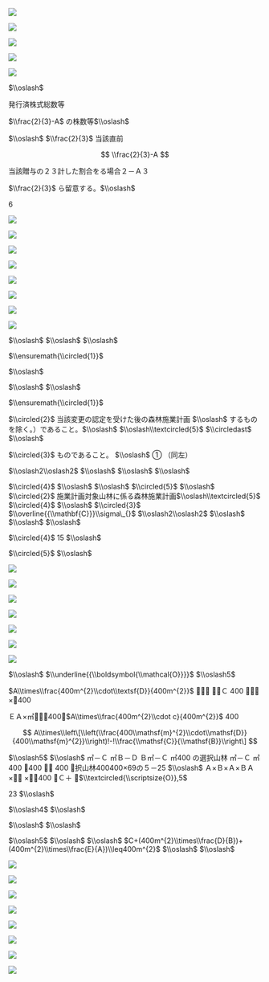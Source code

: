 ![](https://www.nta.go.jp/tmp/4bbf2b67-905e-4261-99ee-e49d1ab869c9/images/c1779b2f0fc9f85392214b2e17db56806351b49a30916106ea4e563beb2c35b1.jpg)

![](https://www.nta.go.jp/tmp/4bbf2b67-905e-4261-99ee-e49d1ab869c9/images/169451c183382baf02977556933ebdbf3dcef3735091858fe253fdb77011b707.jpg)

![](https://www.nta.go.jp/tmp/4bbf2b67-905e-4261-99ee-e49d1ab869c9/images/5d6b9ed9289bc07e6e0cca47a807fdf7a9b0ec1e5aed903d3b6954e37dde1539.jpg)

![](https://www.nta.go.jp/tmp/4bbf2b67-905e-4261-99ee-e49d1ab869c9/images/f519de91808bf95d1dc6cb0eb86f8ca15f104419ff9f43da8df94cb24a0718e1.jpg)

![](https://www.nta.go.jp/tmp/4bbf2b67-905e-4261-99ee-e49d1ab869c9/images/24296b0dc5006188a754476d76d516aba3f050421b2be3bf13d617c1a6e12b3e.jpg)

$\\oslash$

発行済株式総数等

$\\frac{2}{3}-A$ の株数等$\\oslash$

$\\oslash$ $\\frac{2}{3}$ 当該直前

$$
\\frac{2}{3}-A
$$

当該贈与の２３計した割合をる場合２－Ａ３

$\\frac{2}{3}$ ら留意する。$\\oslash$

6

![](https://www.nta.go.jp/tmp/4bbf2b67-905e-4261-99ee-e49d1ab869c9/images/cefc0e777b954a7227bcf23883606e1f5de84c04640fa5fcd67cd47f8b8114fb.jpg)

![](https://www.nta.go.jp/tmp/4bbf2b67-905e-4261-99ee-e49d1ab869c9/images/ae9141f72a991b6f4e5c07eca8d8f36ff0c79d375e36d515a66cb3acda6ff35e.jpg)

![](https://www.nta.go.jp/tmp/4bbf2b67-905e-4261-99ee-e49d1ab869c9/images/940af347c8308b73041e6ecf3bb9e45b5aefe68fa68f6bb11407b144bd670163.jpg)

![](https://www.nta.go.jp/tmp/4bbf2b67-905e-4261-99ee-e49d1ab869c9/images/0f4aa8e40f03e62280725ce2e65ea2269ce0eb287fd9dc3164d06fa228bc4f04.jpg)

![](https://www.nta.go.jp/tmp/4bbf2b67-905e-4261-99ee-e49d1ab869c9/images/4665609c9e6e28a7a73406dfe72173b0712233b14c1b89e0c24df2ff0d8ae5bd.jpg)

![](https://www.nta.go.jp/tmp/4bbf2b67-905e-4261-99ee-e49d1ab869c9/images/ff34fe038bd75ae44182a1fcd6f845ed3a6b4ffecbb6b35ad40e2b3791f59e73.jpg)

![](https://www.nta.go.jp/tmp/4bbf2b67-905e-4261-99ee-e49d1ab869c9/images/3b8f342518e1c77bd97aad11f543ca4d1843fa3b72cfe1513a4228ab116ed52f.jpg)

![](https://www.nta.go.jp/tmp/4bbf2b67-905e-4261-99ee-e49d1ab869c9/images/f9a7ea01f9434edb700fb588722435e5e23764855d6faebb1622e24235fa6ff1.jpg)

$\\oslash$ $\\oslash$ $\\oslash$

$\\ensuremath{\\circled{1}}$

$\\oslash$

$\\oslash$ $\\oslash$

$\\ensuremath{\\circled{1}}$

$\\circled{2}$ 当該変更の認定を受けた後の森林施業計画 $\\oslash$ するものを除く。）であること。$\\oslash$ $\\oslash\\textcircled{5}$ $\\circledast$ $\\oslash$

$\\circled{3}$ ものであること。 $\\oslash$ ① （同左）

$\\oslash2\\oslash2$ $\\oslash$ $\\oslash$ $\\oslash$

$\\circled{4}$ $\\oslash$ $\\oslash$ $\\circled{5}$ $\\oslash$ $\\circled{2}$ 施業計画対象山林に係る森林施業計画$\\oslash\\textcircled{5}$ $\\circled{4}$ $\\oslash$ $\\circled{3}$ $\\overline{{\\mathbf{C}}}\\sigma\_{}$ $\\oslash2\\oslash2$ $\\oslash$ $\\oslash$ $\\oslash$

$\\circled{4}$ 15 $\\oslash$

$\\circled{5}$ $\\oslash$

![](https://www.nta.go.jp/tmp/4bbf2b67-905e-4261-99ee-e49d1ab869c9/images/97414d82c26e9d72ffd636c4f747379a6faba65c2a89b32a25dfd6285cf2c1d6.jpg)

![](https://www.nta.go.jp/tmp/4bbf2b67-905e-4261-99ee-e49d1ab869c9/images/b336c3edd71b3a6fa85e02d26cb9fcf34eb5f8c5bd5b447bbb1a89e0816490d5.jpg)

![](https://www.nta.go.jp/tmp/4bbf2b67-905e-4261-99ee-e49d1ab869c9/images/a07c47b99191a6f24de5cf56ef7316c1b28b9a506c756bd49f959390d5408f30.jpg)

![](https://www.nta.go.jp/tmp/4bbf2b67-905e-4261-99ee-e49d1ab869c9/images/3f8ca355f9ae3987c95532dab582a2cfd8b34ea231466930640646e75ba29631.jpg)

![](https://www.nta.go.jp/tmp/4bbf2b67-905e-4261-99ee-e49d1ab869c9/images/7c2e2794a8ae7e2db3ee4bde4fa8ca9da2fa657d80d88a87853a95328c9d6432.jpg)

![](https://www.nta.go.jp/tmp/4bbf2b67-905e-4261-99ee-e49d1ab869c9/images/7ade1715ae46fa2d0ea1c73603cf943303b5cede901b60c67bdc34e0fe5dd730.jpg)

![](https://www.nta.go.jp/tmp/4bbf2b67-905e-4261-99ee-e49d1ab869c9/images/bed094c12f634ef9d469c60b3a7ee82d974adeebcef1d33ec73959b88be6c717.jpg)

$\\oslash$ $\\underline{{\\boldsymbol{\\mathcal{O}}}}$ $\\oslash5$

$A\\times\\frac{400m^{2}\\cdot\\textsf{D}}{400m^{2}}$  ㎡－Ｃ 400  ×㎡400

ＥＡ×㎡400㎡$A\\times\\frac{400m^{2}\\cdot c}{400m^{2}}$ 400

$$
A\\times\\left\[\\left(\\frac{400\\mathsf{m}^{2}\\cdot\\mathsf{D}}{400\\mathsf{m}^{2}}\\right)!-!\\frac{\\mathsf{C}}{\\mathsf{B}}\\right\]
$$

$\\oslash5$ $\\oslash$ ㎡－Ｃ ㎡Ｂ－Ｄ Ｂ㎡－Ｃ ㎡400 の選択山林 ㎡－Ｃ ㎡400 400  400 択山林400400×69の５－25 $\\oslash$ Ａ×Ｂ×Ａ×ＢＡ× ×㎡400 Ｃ＋ $\\textcircled{\\scriptsize{O}},5$

23 $\\oslash$

$\\oslash4$ $\\oslash$

$\\oslash$ $\\oslash$

$\\oslash5$ $\\oslash$ $\\oslash$ $C+(400m^{2}\\times\\frac{D}{B})+(400m^{2}\\times\\frac{E}{A})\\leq400m^{2}$ $\\oslash$ $\\oslash$

![](https://www.nta.go.jp/tmp/4bbf2b67-905e-4261-99ee-e49d1ab869c9/images/984e97c476ceb2ea8aad199a4732e85415aa40a743759cdd2f4ab94b331e4398.jpg)

![](https://www.nta.go.jp/tmp/4bbf2b67-905e-4261-99ee-e49d1ab869c9/images/68e34dfc86e36949c78799c2e95a5e090a21a77e6d50202f5271338aa4da974e.jpg)

![](https://www.nta.go.jp/tmp/4bbf2b67-905e-4261-99ee-e49d1ab869c9/images/41371cad88864ff540e0950d4f450de0e0890ce9e5293ceb3a50bf676a9d3ec1.jpg)

![](https://www.nta.go.jp/tmp/4bbf2b67-905e-4261-99ee-e49d1ab869c9/images/7980b071502b787984a049ee683eb5b1bb64f04f872f64883020f2bef3303c92.jpg)

![](https://www.nta.go.jp/tmp/4bbf2b67-905e-4261-99ee-e49d1ab869c9/images/4d126d2e4d75e5785edef794dec373c2d31909c9876a071298af7c58039abca8.jpg)

![](https://www.nta.go.jp/tmp/4bbf2b67-905e-4261-99ee-e49d1ab869c9/images/e1b2a366da02d745a6ecf3f64546c5b16a4d2b7ff352f0e4b88b98a262dd6c79.jpg)

![](https://www.nta.go.jp/tmp/4bbf2b67-905e-4261-99ee-e49d1ab869c9/images/bb593cd9746feb2637c7beca366223d7c8fff765f7921af9f9ca99db59a81eb6.jpg)

![](https://www.nta.go.jp/tmp/4bbf2b67-905e-4261-99ee-e49d1ab869c9/images/ff3770ee5f1a30e9980fb6d57554d1205a55a746e364921a583eed403ce682c2.jpg)